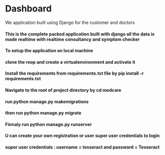 # Dashboard
We application built using Django for the customer and doctors

<h4> This is the complete packed application built with django all the data is made realtime with realtime consultancy and symptom checker</h4>
<h4 > To setup the application  on local machine </h4>
<h4>clone the reop and create a virtualenvironment and activate it <h4>
<h4> Install the requirements from requirements.txt file by pip install -r requirements.txt </h4>
<h4>Navigate to the root of project directory by cd  medcare </h4>
<h4>run python manage.py makemigrations</h4>
<h4> then run python manage.py migrate </h4>
<h4>Finnaly run python manage.py runserver </h4>
  
<h4>U can create your own registration or user super user credentials to login </h4>
<h4>super user credentials : username = tesseract and password = Tesseract </h4>

